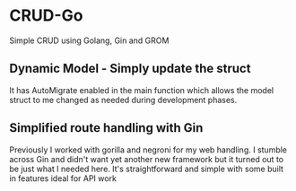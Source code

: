 # CRUD-Go
Simple CRUD using Golang, Gin and GROM

## Dynamic Model - Simply update the struct
It has AutoMigrate enabled in the main function which allows the model struct to me changed as needed during development phases.

## Simplified route handling with Gin
Previously I worked with gorilla and negroni for my web handling. I stumble across Gin and didn't want yet another new framework but it turned out to be just what I needed here. It's straightforward and simple with some built in features ideal for API work

